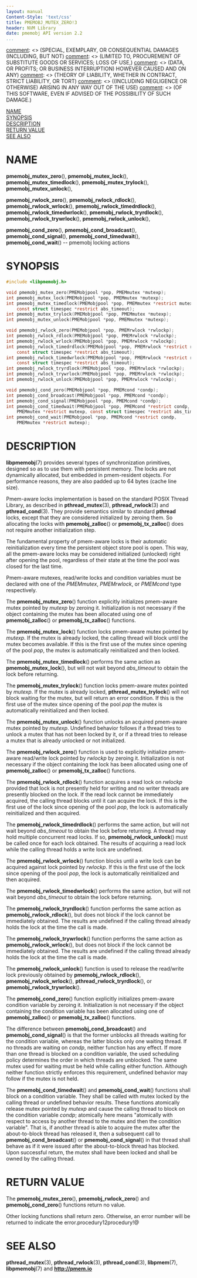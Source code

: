 ```yaml
---
layout: manual
Content-Style: 'text/css'
title: PMEMOBJ_MUTEX_ZERO!3
header: NVM Library
date: pmemobj API version 2.2
...
```


[comment]: <> (Copyright 2017, Intel Corporation)

[comment]: <> (Redistribution and use in source and binary forms, with or without)
[comment]: <> (modification, are permitted provided that the following conditions)
[comment]: <> (are met:)
[comment]: <> (    * Redistributions of source code must retain the above copyright)
[comment]: <> (      notice, this list of conditions and the following disclaimer.)
[comment]: <> (    * Redistributions in binary form must reproduce the above copyright)
[comment]: <> (      notice, this list of conditions and the following disclaimer in)
[comment]: <> (      the documentation and/or other materials provided with the)
[comment]: <> (      distribution.)
[comment]: <> (    * Neither the name of the copyright holder nor the names of its)
[comment]: <> (      contributors may be used to endorse or promote products derived)
[comment]: <> (      from this software without specific prior written permission.)

[comment]: <> (THIS SOFTWARE IS PROVIDED BY THE COPYRIGHT HOLDERS AND CONTRIBUTORS)
[comment]: <> ("AS IS" AND ANY EXPRESS OR IMPLIED WARRANTIES, INCLUDING, BUT NOT)
[comment]: <> (LIMITED TO, THE IMPLIED WARRANTIES OF MERCHANTABILITY AND FITNESS FOR)
[comment]: <> (A PARTICULAR PURPOSE ARE DISCLAIMED. IN NO EVENT SHALL THE COPYRIGHT)
[comment]: <> (OWNER OR CONTRIBUTORS BE LIABLE FOR ANY DIRECT, INDIRECT, INCIDENTAL,)
[comment]: <> (SPECIAL, EXEMPLARY, OR CONSEQUENTIAL DAMAGES (INCLUDING, BUT NOT)
[comment]: <> (LIMITED TO, PROCUREMENT OF SUBSTITUTE GOODS OR SERVICES; LOSS OF USE,)
[comment]: <> (DATA, OR PROFITS; OR BUSINESS INTERRUPTION) HOWEVER CAUSED AND ON ANY)
[comment]: <> (THEORY OF LIABILITY, WHETHER IN CONTRACT, STRICT LIABILITY, OR TORT)
[comment]: <> ((INCLUDING NEGLIGENCE OR OTHERWISE) ARISING IN ANY WAY OUT OF THE USE)
[comment]: <> (OF THIS SOFTWARE, EVEN IF ADVISED OF THE POSSIBILITY OF SUCH DAMAGE.)

[comment]: <> (pmemobj_mutex_zero.3 -- man page for locking functions from libpmemobj library)

[NAME](#name)<br />
[SYNOPSIS](#synopsis)<br />
[DESCRIPTION](#description)<br />
[RETURN VALUE](#return-value)<br />
[SEE ALSO](#see-also)<br />


# NAME #

**pmemobj_mutex_zero**(), **pmemobj_mutex_lock**(), **pmemobj_mutex_timedlock**(),
**pmemobj_mutex_trylock**(), **pmemobj_mutex_unlock**(),

**pmemobj_rwlock_zero**(), **pmemobj_rwlock_rdlock**(), **pmemobj_rwlock_wrlock**(),
**pmemobj_rwlock_timedrdlock**(), **pmemobj_rwlock_timedwrlock**(), **pmemobj_rwlock_tryrdlock**(),
**pmemobj_rwlock_trywrlock**(), **pmemobj_rwlock_unlock**(),

**pmemobj_cond_zero**(), **pmemobj_cond_broadcast**(), **pmemobj_cond_signal**(),
**pmemobj_cond_timedwait**(), **pmemobj_cond_wait**()
-- pmemobj locking actions


# SYNOPSIS #

```c
#include <libpmemobj.h>

void pmemobj_mutex_zero(PMEMobjpool *pop, PMEMmutex *mutexp);
int pmemobj_mutex_lock(PMEMobjpool *pop, PMEMmutex *mutexp);
int pmemobj_mutex_timedlock(PMEMobjpool *pop, PMEMmutex *restrict mutexp,
	const struct timespec *restrict abs_timeout);
int pmemobj_mutex_trylock(PMEMobjpool *pop, PMEMmutex *mutexp);
int pmemobj_mutex_unlock(PMEMobjpool *pop, PMEMmutex *mutexp);

void pmemobj_rwlock_zero(PMEMobjpool *pop, PMEMrwlock *rwlockp);
int pmemobj_rwlock_rdlock(PMEMobjpool *pop, PMEMrwlock *rwlockp);
int pmemobj_rwlock_wrlock(PMEMobjpool *pop, PMEMrwlock *rwlockp);
int pmemobj_rwlock_timedrdlock(PMEMobjpool *pop, PMEMrwlock *restrict rwlockp,
	const struct timespec *restrict abs_timeout);
int pmemobj_rwlock_timedwrlock(PMEMobjpool *pop, PMEMrwlock *restrict rwlockp,
	const struct timespec *restrict abs_timeout);
int pmemobj_rwlock_tryrdlock(PMEMobjpool *pop, PMEMrwlock *rwlockp);
int pmemobj_rwlock_trywrlock(PMEMobjpool *pop, PMEMrwlock *rwlockp);
int pmemobj_rwlock_unlock(PMEMobjpool *pop, PMEMrwlock *rwlockp);

void pmemobj_cond_zero(PMEMobjpool *pop, PMEMcond *condp);
int pmemobj_cond_broadcast(PMEMobjpool *pop, PMEMcond *condp);
int pmemobj_cond_signal(PMEMobjpool *pop, PMEMcond *condp);
int pmemobj_cond_timedwait(PMEMobjpool *pop, PMEMcond *restrict condp,
	PMEMmutex *restrict mutexp, const struct timespec *restrict abs_timeout);
int pmemobj_cond_wait(PMEMobjpool *pop, PMEMcond *restrict condp,
	PMEMmutex *restrict mutexp);
```


# DESCRIPTION #

**libpmemobj**(7) provides several types of synchronization primitives,
designed so as to use them with persistent memory. The locks are not dynamically
allocated, but embedded in pmem-resident objects. For performance reasons, they are
also padded up to 64 bytes (cache line size).

Pmem-aware locks implementation is based on the standard POSIX Thread Library,
as described in **pthread_mutex**(3), **pthread_rwlock**(3) and
**pthread_cond**(3). They provide semantics similar to standard **pthread** locks,
except that they are considered initialized by zeroing them. So allocating
the locks with **pmemobj_zalloc**() or **pmemobj_tx_zalloc**() does not require
another initialization step.

The fundamental property of pmem-aware locks is their automatic reinitialization
every time the persistent object store pool is open. This way, all the pmem-aware
locks may be considered initialized (unlocked) right after opening the pool,
regardless of their state at the time the pool was closed for the last time.

Pmem-aware mutexes, read/write locks and condition variables must be declared
with one of the *PMEMmutex*, *PMEMrwlock*, or *PMEMcond* type respectively.

The **pmemobj_mutex_zero**() function explicitly initializes pmem-aware mutex
pointed by *mutexp* by zeroing it. Initialization is not necessary if the object
containing the mutex has been allocated using one of **pmemobj_zalloc**() or
**pmemobj_tx_zalloc**() functions.

The **pmemobj_mutex_lock**() function locks pmem-aware mutex pointed by *mutexp*.
If the mutex is already locked, the calling thread will block until the mutex
becomes available. If this is the first use of the mutex since opening of the pool
*pop*, the mutex is automatically reinitialized and then locked.

The **pmemobj_mutex_timedlock**() performs the same action as **pmemobj_mutex_lock**(),
but will not wait beyond *abs_timeout* to obtain the lock before returning.

The **pmemobj_mutex_trylock**() function locks pmem-aware mutex pointed by *mutexp*.
If the mutex is already locked, **pthread_mutex_trylock**() will not block
waiting for the mutex, but will return an error condition. If this is the first
use of the mutex since opening of the pool *pop* the mutex is automatically
reinitialized and then locked.

The **pmemobj_mutex_unlock**() function unlocks an acquired pmem-aware mutex
pointed by *mutexp*. Undefined behavior follows if a thread tries to unlock a
mutex that has not been locked by it, or if a thread tries to release a mutex
that is already unlocked or not initialized.

The **pmemobj_rwlock_zero**() function is used to explicitly initialize pmem-aware
read/write lock pointed by *rwlockp* by zeroing it. Initialization is not
necessary if the object containing the lock has been allocated using one
of **pmemobj_zalloc**() or **pmemobj_tx_zalloc**() functions.

The **pmemobj_rwlock_rdlock**() function acquires a read lock on *rwlockp*
provided that lock is not presently held for writing and no writer threads are
presently blocked on the lock. If the read lock cannot be immediately acquired,
the calling thread blocks until it can acquire the lock. If this is the first
use of the lock since opening of the pool *pop*, the lock is automatically
reinitialized and then acquired.

The **pmemobj_rwlock_timedrdlock**() performs the same action, but will not wait
beyond *abs_timeout* to obtain the lock before returning. A thread may hold multiple
concurrent read locks. If so, **pmemobj_rwlock_unlock**() must be called once for each
lock obtained. The results of acquiring a read lock while the calling thread holds a write
lock are undefined.

The **pmemobj_rwlock_wrlock**() function blocks until a write lock can be acquired
against lock pointed by *rwlockp*. If this is the first use of the lock since
opening of the pool *pop*, the lock is automatically reinitialized and then acquired.

The **pmemobj_rwlock_timedwrlock**() performs the same action, but will not wait
beyond *abs_timeout* to obtain the lock before returning.

The **pmemobj_rwlock_tryrdlock**() function performs the same action as
**pmemobj_rwlock_rdlock**(), but does not block if the lock cannot be
immediately obtained. The results are undefined if the calling thread already
holds the lock at the time the call is made.

The **pmemobj_rwlock_trywrlock**() function performs the same action as
**pmemobj_rwlock_wrlock**(), but does not block if the lock cannot be immediately
obtained. The results are undefined if the calling thread already holds the lock
at the time the call is made.

The **pmemobj_rwlock_unlock**() function is used to release the read/write lock
previously obtained by **pmemobj_rwlock_rdlock**(), **pmemobj_rwlock_wrlock**(),
**pthread_rwlock_tryrdlock**(), or **pmemobj_rwlock_trywrlock**().

The **pmemobj_cond_zero**() function explicitly initializes pmem-aware condition variable
by zeroing it. Initialization is not necessary if the object containing the condition
variable has been allocated using one of **pmemobj_zalloc**() or **pmemobj_tx_zalloc**() functions.

The difference between **pmemobj_cond_broadcast**() and **pmemobj_cond_signal**() is that
the former unblocks all threads waiting for the condition variable, whereas the latter blocks
only one waiting thread. If no threads are waiting on *condp*, neither function has any effect.
If more than one thread is blocked on a condition variable, the used scheduling policy
determines the order in which threads are unblocked. The same mutex used for waiting
must be held while calling either function. Although neither function strictly enforces
this requirement, undefined behavior may follow if the mutex is not held.

The **pmemobj_cond_timedwait**() and **pmemobj_cond_wait**() functions shall block
on a condition variable. They shall be called with mutex locked by the calling
thread or undefined behavior results. These functions atomically release mutex pointed by
*mutexp* and cause the calling thread to block on the condition variable *condp*;
atomically here means "atomically with respect to access by another thread to the mutex
and then the condition variable". That is, if another thread is able to acquire the mutex
after the about-to-block thread has released it, then a subsequent call
to **pmemobj_cond_broadcast**() or **pmemobj_cond_signal**() in that thread shall
behave as if it were issued after the about-to-block thread has blocked.
Upon successful return, the mutex shall have been locked and shall be owned by
the calling thread.


# RETURN VALUE #

The **pmemobj_mutex_zero**(), **pmemobj_rwlock_zero**()
and **pmemobj_cond_zero**() functions return no value.

Other locking functions shall return zero.  Otherwise, an error
number will be returned to indicate the error.procedury12procedury!@


# SEE ALSO #

**pthread_mutex**(3), **pthread_rwlock**(3), **pthread_cond**(3), **libpmem**(7), **libpmemobj**(7)
and **<http://pmem.io>**
